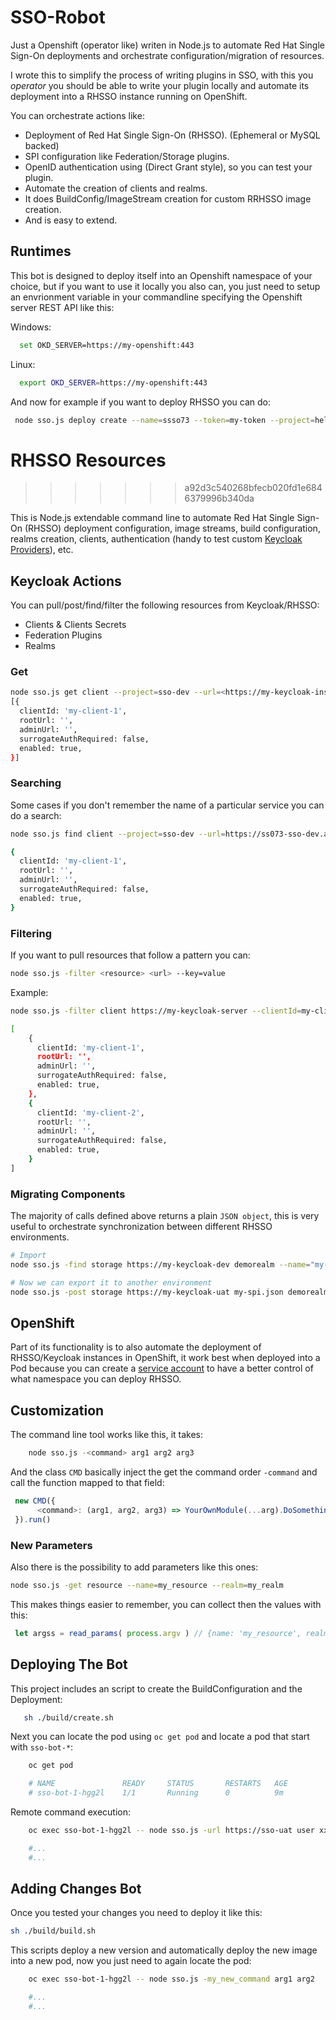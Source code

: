 # SSO-Robot

Just a Openshift (operator like) writen in Node.js to automate Red Hat Single Sign-On deployments and orchestrate configuration/migration of resources.

I wrote this to simplify the process of writing plugins in SSO, with this you *operator* you should be able to write your plugin locally and automate its deployment into a RHSSO instance running on OpenShift. 

You can orchestrate actions like: 

- Deployment of Red Hat Single Sign-On (RHSSO). (Ephemeral or MySQL backed) 
- SPI configuration like Federation/Storage plugins. 
- OpenID authentication using (Direct Grant style), so you can test your plugin. 
- Automate the creation of clients and realms. 
- It does BuildConfig/ImageStream creation for custom RRHSSO image creation. 
- And is easy to extend. 

## Runtimes 

This bot is designed to deploy itself into an Openshift namespace of your choice, but if you want to use it locally you also can, you just need to setup an envrionment variable in your commandline specifying the Openshift server REST API like this: 

Windows: 

```sh
  set OKD_SERVER=https://my-openshift:443
```

Linux: 

```sh
  export OKD_SERVER=https://my-openshift:443
```

And now for example if you want to deploy RHSSO you can do: 

```sh
 node sso.js deploy create --name=ssso73 --token=my-token --project=hello &&
```



# RHSSO Resources
>>>>>>> a92d3c540268bfecb020fd1e6846379996b340da

This is Node.js extendable command line to automate Red Hat Single Sign-On (RHSSO) deployment configuration, image streams, build configuration, realms creation, clients, authentication (handy to test custom [Keycloak Providers](https://www.keycloak.org/docs/6.0/server_development/#_providers)), etc. 



## Keycloak Actions 

You can pull/post/find/filter the following resources from Keycloak/RHSSO:

- Clients & Clients Secrets
- Federation Plugins
- Realms

### Get

```sh
node sso.js get client --project=sso-dev --url=<https://my-keycloak-instance> --realm=my-realm
[{
  clientId: 'my-client-1',
  rootUrl: '',
  adminUrl: '',
  surrogateAuthRequired: false,
  enabled: true,
}]
```

### Searching

Some cases if you don't remember the name of a particular service you can do a search: 

```sh
node sso.js find client --project=sso-dev --url=https://ss073-sso-dev.apps.rhos.agriculture.gov.ie --realm=demorealm --query=clientId=webapp1&enabled=true &&

{
  clientId: 'my-client-1',
  rootUrl: '',
  adminUrl: '',
  surrogateAuthRequired: false,
  enabled: true,
}
```
### Filtering

If you want to pull resources that follow a pattern you can: 

```sh
node sso.js -filter <resource> <url> --key=value
```

Example: 

```sh
node sso.js -filter client https://my-keycloak-server --clientId=my-client

[
    {
      clientId: 'my-client-1',
      rootUrl: '',
      adminUrl: '',
      surrogateAuthRequired: false,
      enabled: true,
    },
    {
      clientId: 'my-client-2',
      rootUrl: '',
      adminUrl: '',
      surrogateAuthRequired: false,
      enabled: true,
    }
]

```


### Migrating Components 

The majority of calls defined above returns a plain ``JSON object``, this is very useful to orchestrate synchronization between different RHSSO environments. 

```sh 
# Import
node sso.js -find storage https://my-keycloak-dev demorealm --name="my-user-federation-spi" > my-spi.json

# Now we can export it to another environment
node sso.js -post storage https://my-keycloak-uat my-spi.json demorealm
```

## OpenShift

Part of its functionality is to also automate the deployment of RHSSO/Keycloak instances in OpenShift, it work best when deployed into a Pod because you can create a [service account](https://docs.openshift.com/container-platform/3.6/dev_guide/service_accounts.html) to have a better control of what namespace you can deploy RHSSO. 



## Customization

The command line tool works like this, it takes:

```sh
    node sso.js -<command> arg1 arg2 arg3
```

And the class ```CMD``` basically inject the get the command order ``-command`` and call the function mapped to that field: 

```js
 new CMD({
      <command>: (arg1, arg2, arg3) => YourOwnModule(...arg).DoSomething()
 }).run()
```


### New Parameters 

Also there is the possibility to add parameters like this ones: 

```sh
node sso.js -get resource --name=my_resource --realm=my_realm

```

This makes things easier to remember, you can collect then the values with this: 

```js
 let argss = read_params( process.argv ) // {name: 'my_resource', realm='my_realm'}
```

## Deploying The Bot

This project includes an script to create the BuildConfiguration and the Deployment:

```sh
   sh ./build/create.sh    
```

Next you can locate the pod using ``oc get pod`` and locate a pod that start with ``sso-bot-*``: 

```sh
    oc get pod 

    # NAME               READY     STATUS       RESTARTS   AGE
    # sso-bot-1-hgg2l    1/1       Running      0          9m
```

Remote command execution: 

```sh
    oc exec sso-bot-1-hgg2l -- node sso.js -url https://sso-uat user xxyy my_realm

    #...
    #...
```

## Adding Changes Bot

Once you tested your changes you need to deploy it like this: 

```sh
sh ./build/build.sh
```

This scripts deploy a new version and automatically deploy the new image into a new pod, now you just need to again locate the pod: 

```sh
    oc exec sso-bot-1-hgg2l -- node sso.js -my_new_command arg1 arg2

    #...
    #...
```


